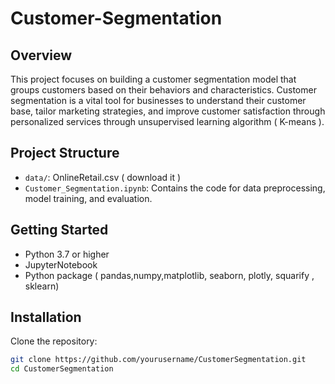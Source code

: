 # Customer-Segmentation

## Overview 
This project focuses on building a customer segmentation model that groups customers based on their behaviors and characteristics. Customer segmentation is a vital tool for businesses to understand their customer base, tailor marketing strategies, and improve customer satisfaction through personalized services through unsupervised learning algorithm ( K-means ).
## Project Structure
- `data/`: OnlineRetail.csv ( download it ) 
- `Customer_Segmentation.ipynb`: Contains the code for data preprocessing, model training, and evaluation.
## Getting Started 
- Python 3.7 or higher
- JupyterNotebook
- Python package ( pandas,numpy,matplotlib, seaborn, plotly, squarify , sklearn)
## Installation
Clone the repository:
```bash
git clone https://github.com/yourusername/CustomerSegmentation.git
cd CustomerSegmentation


